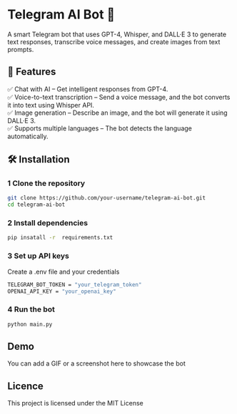# Telegram AI Bot 🤖  

A smart Telegram bot that uses GPT-4, Whisper, and DALL·E 3 to generate text responses, transcribe voice messages, and create images from text prompts.  

## 🚀 Features  
✅ Chat with AI – Get intelligent responses from GPT-4.  
✅ Voice-to-text transcription – Send a voice message, and the bot converts it into text using Whisper API.  
✅ Image generation – Describe an image, and the bot will generate it using DALL·E 3.  
✅ Supports multiple languages – The bot detects the language automatically.  

## 🛠 Installation  

### 1 Clone the repository  
   ```bash
   git clone https://github.com/your-username/telegram-ai-bot.git
   cd telegram-ai-bot
```

### 2 Install dependencies
```bash
pip insatall -r  requirements.txt
```

### 3 Set up API keys
Create a .env file and your credentials
```bash
TELEGRAM_BOT_TOKEN = "your_telegram_token"
OPENAI_API_KEY = "your_openai_key"
```

### 4 Run the bot
```bash
python main.py
```

## Demo
You can add a GIF or a screenshot here to showcase the bot

## Licence
This project is licensed under the MIT License
